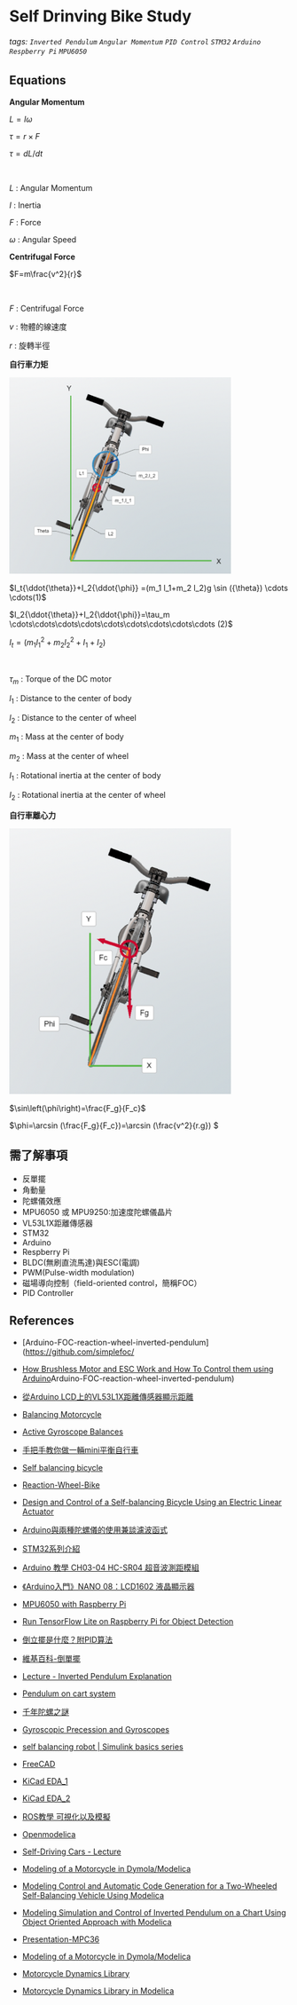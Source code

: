 # Self Drinving Bike Study
###### tags: `Inverted Pendulum` `Angular Momentum` `PID Control` `STM32` `Arduino` `Respberry Pi` `MPU6050`  
## Equations
**Angular Momentum**

$L=I\omega$

$\tau=r\times F$

$\tau={dL/dt}$

<br>

$L$ : Angular Momentum

$I$ : Inertia 

$F$ : Force

$\omega$ : Angular Speed

**Centrifugal Force**

$F=m\frac{v^2}{r}$

<br>

$F$ : Centrifugal Force

$v$ : 物體的線速度 

$r$ : 旋轉半徑 

**自行車力矩**

<img src="./Images/EQU_1.png" alt="drawing" width="400"/>

$I_t{\ddot{\theta}}+I_2{\ddot{\phi}} =(m_1 l_1+m_2 l_2)g \sin ({\theta}) \cdots \cdots(1)$

$I_2{\ddot{\theta}}+I_2{\ddot{\phi}}=\tau_m \cdots\cdots\cdots\cdots\cdots\cdots\cdots\cdots\cdots (2)$

$I_t=(m_1 l{_1^2}+m_2 l{_2^2}+I_1+I_2)$

<br>

$\tau_m$ : Torque of the DC motor

$l_1$ : Distance to the center of body

$l_2$ : Distance to the center of wheel

$m_1$ : Mass at the center of body

$m_2$ : Mass at the center of wheel

$I_1$ : Rotational inertia at the center of body

$I_2$ : Rotational inertia at the center of wheel

**自行車離心力**

<img src="./Images/EQU_2.png" alt="drawing" width="400"/>

$\sin\left(\phi\right)=\frac{F_g}{F_c}$

$\phi=\arcsin (\frac{F_g}{F_c})=\arcsin (\frac{v^2}{r.g}) $

## 需了解事項
- 反單擺
- 角動量
- 陀螺儀效應
- MPU6050 或 MPU9250:加速度陀螺儀晶片
- VL53L1X距離傳感器
- STM32
- Arduino
- Respberry Pi
- BLDC(無刷直流馬達)與ESC(電調)
- PWM(Pulse-width modulation)
- 磁場導向控制（field-oriented control，簡稱FOC）
- PID Controller


## References
- [Arduino-FOC-reaction-wheel-inverted-pendulum](https://github.com/simplefoc/
- [How Brushless Motor and ESC Work and How To Control them using Arduino](https://www.youtube.com/watch?v=uOQk8SJso6Q)Arduino-FOC-reaction-wheel-inverted-pendulum)
- [從Arduino LCD上的VL53L1X距離傳感器顯示距離](https://www.youtube.com/watch?v=Lt-Zhm_XY38)
- [Balancing Motorcycle](https://www.youtube.com/watch?v=SUVtObDFFWY&list=RDLV0312BNqIBFI&index=8)
- [Active Gyroscope Balances](https://www.youtube.com/watch?v=UVJx8T8wTQA)
- [手把手教你做一輛mini平衡自行車](https://www.eet-china.com/mp/a63913.html)
- [Self balancing bicycle](https://www.youtube.com/watch?v=UzjqdoTVhOU)
- [Reaction-Wheel-Bike](https://github.com/remrc/Reaction-Wheel-Bike)
- [Design and Control of a Self-balancing Bicycle Using an Electric Linear Actuator](https://deepblue.lib.umich.edu/bitstream/handle/2027.42/148871/MastersThesis_FinalDraft%20(3).pdf?sequence=1)
- [Arduino與兩種陀螺儀的使用兼談濾波函式](https://www.youtube.com/watch?v=6lUjqTwy6cA)
- [STM32系列介紹](https://ithelp.ithome.com.tw/articles/10235889)
- [Arduino 教學 CH03-04 HC-SR04 超音波測距模組](https://www.youtube.com/watch?v=PpCpaMx36Fk)
- [《Arduino入門》NANO 08：LCD1602 液晶顯示器](https://www.youtube.com/watch?v=QsBYpf-oGLs)
- [MPU6050 with Raspberry Pi](https://www.youtube.com/watch?v=JTFa5l7zAA4&t=242s)
- [Run TensorFlow Lite on Raspberry Pi for Object Detection](https://www.youtube.com/watch?v=aimSGO倒立擺是什麼？有哪些用途？附PID算法那實現代碼)
- [倒立擺是什麼？附PID算法](https://kknews.cc/zh-tw/tech/y5pm58n.html)
- [維基百科-倒單擺](https://zh.m.wikipedia.org/zh-hant/%E5%80%92%E5%96%AE%E6%93%BA)
- [Lecture - Inverted Pendulum Explanation](https://www.youtube.com/watch?v=OB3ufWYpj-I&list=PLjOmIBPtRZG_ybJMywubA98TfQDGleDtF)
- [Pendulum on cart system](https://www.youtube.com/watch?v=c3z4eo6s0Ek)
- [千年陀螺之謎](https://www.youtube.com/watch?v=9GHkSuQ97WA)
- [Gyroscopic Precession and Gyroscopes](https://youtu.be/HmmbOVfHqcg)
- [self balancing robot | Simulink basics series](https://www.youtube.com/watch?v=QtmVFlZi5T8)


- [FreeCAD](https://www.youtube.com/watch?v=u8otDF_C_fw)
- [KiCad EDA_1](https://www.youtube.com/watch?v=s7wFSqzG7E0)
- [KiCad EDA_2](https://www.youtube.com/watch?v=lC08eXyXSLU)
- [ROS教學 可視化以及模擬](https://www.youtube.com/watch?v=wHsZ4bMAZDI)
- [Openmodelica](https://www.youtube.com/watch?v=SW5Eclf1tRs)


- [Self-Driving Cars - Lecture](https://www.youtube.com/watch?v=ipay3o2kBoU&list=PL05umP7R6ij321zzKXK6XCQXAaaYjQbzr)
- [Modeling of a Motorcycle in Dymola/Modelica](https://people.inf.ethz.ch/fcellier/MS/schmitt_ms.pdf)
- [Modeling Control and Automatic Code Generation for a Two-Wheeled Self-Balancing Vehicle Using Modelica](https://lup.lub.lu.se/luur/download?func=downloadFile&recordOId=8847398&fileOId=8859286)
- [Modeling Simulation and Control of Inverted Pendulum on a Chart Using Object Oriented Approach with Modelica](http://marjan.fesb.hr/~jmusic/josip_files/dymola_clanak_music.pdf)
- [Presentation-MPC36](https://www.youtube.com/watch?v=wLS1dd5TUk8)
- [Modeling of a Motorcycle in
Dymola/Modelica](https://people.inf.ethz.ch/fcellier/MS/schmitt_ms.pdf)
- [Motorcycle Dynamics Library](https://build.openmodelica.org/Documentation/MotorcycleDynamics.html)
- [Motorcycle Dynamics Library in Modelica](https://modelica.org/events/modelica2006/Proceedings/sessions/Session2b2.pdf)
